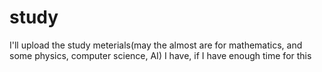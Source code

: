 # study
I'll upload the study meterials(may the almost are for mathematics, and some physics, computer science, AI) I have, if I have enough time for this 
